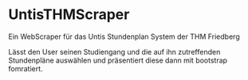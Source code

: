 # UntisTHMScraper
Ein WebScraper für das Untis Stundenplan System der THM Friedberg

Lässt den User seinen Studiengang und die auf ihn zutreffenden Stundenpläne auswählen und präsentiert diese dann mit bootstrap fomratiert.
